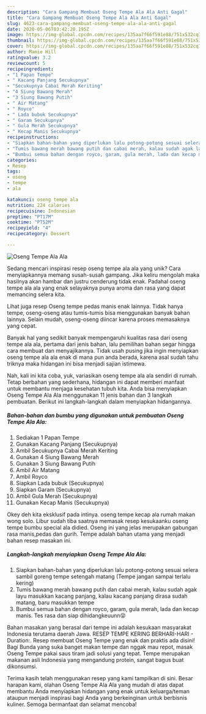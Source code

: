 ```yaml
---
description: "Cara Gampang Membuat Oseng Tempe Ala Ala Anti Gagal"
title: "Cara Gampang Membuat Oseng Tempe Ala Ala Anti Gagal"
slug: 4623-cara-gampang-membuat-oseng-tempe-ala-ala-anti-gagal
date: 2020-05-06T03:42:20.195Z
image: https://img-global.cpcdn.com/recipes/135aa7f66f591e88/751x532cq70/oseng-tempe-ala-ala-foto-resep-utama.jpg
thumbnail: https://img-global.cpcdn.com/recipes/135aa7f66f591e88/751x532cq70/oseng-tempe-ala-ala-foto-resep-utama.jpg
cover: https://img-global.cpcdn.com/recipes/135aa7f66f591e88/751x532cq70/oseng-tempe-ala-ala-foto-resep-utama.jpg
author: Mamie Hill
ratingvalue: 3.2
reviewcount: 5
recipeingredient:
- "1 Papan Tempe"
- " Kacang Panjang Secukupnya"
- "Secukupnya Cabai Merah Keriting"
- "4 Siung Bawang Merah"
- "3 Siung Bawang Putih"
- " Air Matang"
- " Royco"
- " Lada bubuk Secukupnya"
- " Garam Secukupnya"
- " Gula Merah Secukupnya"
- " Kecap Manis Secukupnya"
recipeinstructions:
- "Siapkan bahan-bahan yang diperlukan lalu potong-potong sesuai selera sambil goreng tempe setengah matang (Tempe jangan sampai terlalu kering)"
- "Tumis bawang merah bawang putih dan cabai merah, kalau sudah agak layu masukkan kacang panjang, kalau kacang panjang dirasa sudah matang, baru masukkan tempe"
- "Bumbui semua bahan dengan royco, garam, gula merah, lada dan kecap manis. Tes rasa dan siap dihidangkeuunn😝"
categories:
- Resep
tags:
- oseng
- tempe
- ala

katakunci: oseng tempe ala 
nutrition: 224 calories
recipecuisine: Indonesian
preptime: "PT17M"
cooktime: "PT52M"
recipeyield: "4"
recipecategory: Dessert

---
```



![Oseng Tempe Ala Ala](https://img-global.cpcdn.com/recipes/135aa7f66f591e88/751x532cq70/oseng-tempe-ala-ala-foto-resep-utama.jpg)

Sedang mencari inspirasi resep oseng tempe ala ala yang unik? Cara menyiapkannya memang susah-susah gampang. Jika keliru mengolah maka hasilnya akan hambar dan justru cenderung tidak enak. Padahal oseng tempe ala ala yang enak selayaknya punya aroma dan rasa yang dapat memancing selera kita.

Lihat juga resep Oseng tempe pedas manis enak lainnya. Tidak hanya tempe, oseng-oseng atau tumis-tumis bisa menggunakan banyak bahan lainnya. Selain mudah, oseng-oseng diincar karena proses memasaknya yang cepat.

Banyak hal yang sedikit banyak mempengaruhi kualitas rasa dari oseng tempe ala ala, pertama dari jenis bahan, lalu pemilihan bahan segar hingga cara membuat dan menyajikannya. Tidak usah pusing jika ingin menyiapkan oseng tempe ala ala enak di mana pun anda berada, karena asal sudah tahu triknya maka hidangan ini bisa menjadi sajian istimewa.


Nah, kali ini kita coba, yuk, variasikan oseng tempe ala ala sendiri di rumah. Tetap berbahan yang sederhana, hidangan ini dapat memberi manfaat untuk membantu menjaga kesehatan tubuh kita. Anda bisa menyiapkan Oseng Tempe Ala Ala menggunakan 11 jenis bahan dan 3 langkah pembuatan. Berikut ini langkah-langkah dalam menyiapkan hidangannya.

<!--inarticleads1-->

##### Bahan-bahan dan bumbu yang digunakan untuk pembuatan Oseng Tempe Ala Ala:

1. Sediakan 1 Papan Tempe
1. Gunakan  Kacang Panjang (Secukupnya)
1. Ambil Secukupnya Cabai Merah Keriting
1. Gunakan 4 Siung Bawang Merah
1. Gunakan 3 Siung Bawang Putih
1. Ambil  Air Matang
1. Ambil  Royco
1. Siapkan  Lada bubuk (Secukupnya)
1. Siapkan  Garam (Secukupnya)
1. Ambil  Gula Merah (Secukupnya)
1. Gunakan  Kecap Manis (Secukupnya)


Okey deh kita eksklusif pada intinya. oseng tempe kecap ala rumah makan wong solo. Libur sudah tiba saatnya memasak resep kesukaanku oseng tempe bumbu special ala didied. Oseng ini yang jelas merupakan gabungan rasa manis,pedas dan gurih. Tempe adalah bahan utama yang menjadi bahan resep masakan ini. 

<!--inarticleads2-->

##### Langkah-langkah menyiapkan Oseng Tempe Ala Ala:

1. Siapkan bahan-bahan yang diperlukan lalu potong-potong sesuai selera sambil goreng tempe setengah matang (Tempe jangan sampai terlalu kering)
1. Tumis bawang merah bawang putih dan cabai merah, kalau sudah agak layu masukkan kacang panjang, kalau kacang panjang dirasa sudah matang, baru masukkan tempe
1. Bumbui semua bahan dengan royco, garam, gula merah, lada dan kecap manis. Tes rasa dan siap dihidangkeuunn😝


Bahan masakan yang berasal dari tempe ini adalah kesukaan masyarakat Indonesia terutama daerah Jawa. RESEP TEMPE KERING BERHARI-HARI - Duration:. Resep membuat Oseng Tempe yang enak dan praktis ada disini! Bagi Bunda yang suka banget makan tempe dan nggak mau repot, masak Oseng Tempe pakai saus tiram jadi solusi yang tepat. Tempe merupakan makanan asli Indonesia yang mengandung protein, sangat bagus buat dikonsumsi. 

Terima kasih telah menggunakan resep yang kami tampilkan di sini. Besar harapan kami, olahan Oseng Tempe Ala Ala yang mudah di atas dapat membantu Anda menyiapkan hidangan yang enak untuk keluarga/teman ataupun menjadi inspirasi bagi Anda yang berkeinginan untuk berbisnis kuliner. Semoga bermanfaat dan selamat mencoba!
